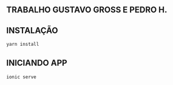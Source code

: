 ## TRABALHO GUSTAVO GROSS E PEDRO H.

## INSTALAÇÃO

```bash
yarn install
```

## INICIANDO APP

```bash
ionic serve
```
